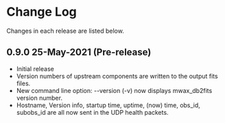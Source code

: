 # Change Log

Changes in each release are listed below.

## 0.9.0 25-May-2021 (Pre-release)

* Initial release
* Version numbers of upstream components are written to the output fits files.
* New command line option: --version (-v)  now displays mwax_db2fits version number.
* Hostname, Version info, startup time, uptime, (now) time, obs_id, subobs_id are all now sent in the UDP health packets.
